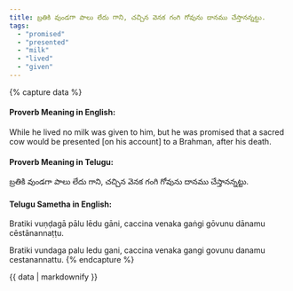 ```yaml
---
title: బ్రతికి వుండగా పాలు లేదు గాని, చచ్చిన వెనక గంగి గోవును దానము చేస్తానన్నట్టు.
tags:
  - "promised"
  - "presented"
  - "milk"
  - "lived"
  - "given"
---
```


{% capture data %}
#### Proverb Meaning in English:
While he lived no milk was given to him, but he was promised that a sacred cow would be presented [on his account] to a Brahman, after his death.

#### Proverb Meaning in Telugu:
బ్రతికి వుండగా పాలు లేదు గాని, చచ్చిన వెనక గంగి గోవును దానము చేస్తానన్నట్టు.

#### Telugu Sametha in English:
Bratiki vuṇḍagā pālu lēdu gāni, caccina venaka gaṅgi gōvunu dānamu cēstānannaṭṭu.

Bratiki vundaga palu ledu gani, caccina venaka gangi govunu danamu cestanannattu.
{% endcapture %}

{{ data | markdownify }}


